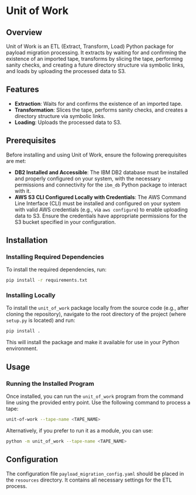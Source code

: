 # Unit of Work

## Overview
Unit of Work is an ETL (Extract, Transform, Load) Python package for payload migration processing. It extracts by waiting for and confirming the existence of an imported tape, transforms by slicing the tape, performing sanity checks, and creating a future directory structure via symbolic links, and loads by uploading the processed data to S3.

## Features
- **Extraction**: Waits for and confirms the existence of an imported tape.
- **Transformation**: Slices the tape, performs sanity checks, and creates a directory structure via symbolic links.
- **Loading**: Uploads the processed data to S3.

## Prerequisites
Before installing and using Unit of Work, ensure the following prerequisites are met:
- **DB2 Installed and Accessible**: The IBM DB2 database must be installed and properly configured on your system, with the necessary permissions and connectivity for the `ibm_db` Python package to interact with it.
- **AWS S3 CLI Configured Locally with Credentials**: The AWS Command Line Interface (CLI) must be installed and configured on your system with valid AWS credentials (e.g., via `aws configure`) to enable uploading data to S3. Ensure the credentials have appropriate permissions for the S3 bucket specified in your configuration.

## Installation
### Installing Required Dependencies
To install the required dependencies, run:
```bash
pip install -r requirements.txt
```

### Installing Locally
To install the `unit_of_work` package locally from the source code (e.g., after cloning the repository), navigate to the root directory of the project (where `setup.py` is located) and run:
```bash
pip install .
```
This will install the package and make it available for use in your Python environment.

## Usage
### Running the Installed Program
Once installed, you can run the `unit_of_work` program from the command line using the provided entry point. Use the following command to process a tape:
```bash
unit-of-work --tape-name <TAPE_NAME>
```
Alternatively, if you prefer to run it as a module, you can use:
```bash
python -m unit_of_work --tape-name <TAPE_NAME>
```

## Configuration
The configuration file `payload_migration_config.yaml` should be placed in the `resources` directory. It contains all necessary settings for the ETL process.
